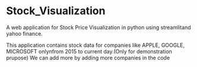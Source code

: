 # Stock_Visualization
A web application for Stock Price Visualization in python using streamlitand yahoo finance.

This application contains stock data for companies like APPLE, GOOGLE, MICROSOFT onlynfrom 2015 to current day.(Only for demonstration prupose)
We can add more by adding more companies in the code
